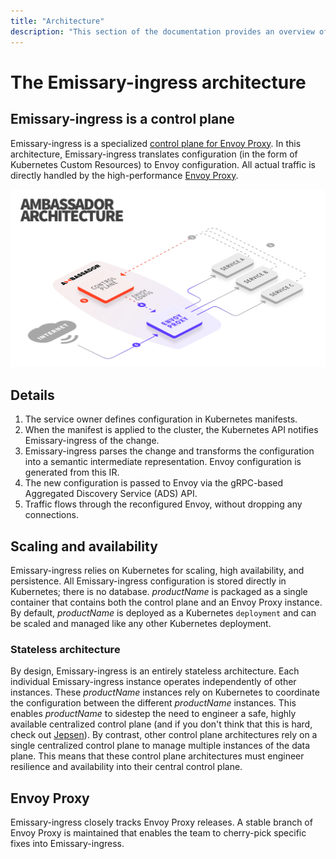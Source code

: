 ```yaml
---
title: "Architecture"
description: "This section of the documentation provides an overview of the Emissary-ingress architecture"
---
```


# The Emissary-ingress architecture

## Emissary-ingress is a control plane

Emissary-ingress is a specialized [control plane for Envoy Proxy](https://blog.getambassador.io/the-importance-of-control-planes-with-service-meshes-and-front-proxies-665f90c80b3d). In this architecture, Emissary-ingress translates configuration (in the form of Kubernetes Custom Resources) to Envoy configuration. All actual traffic is directly handled by the high-performance [Envoy Proxy](https://www.envoyproxy.io).

![Architecture](../../images/ambassador-arch.png)

## Details

1. The service owner defines configuration in Kubernetes manifests.
2. When the manifest is applied to the cluster, the Kubernetes API notifies Emissary-ingress of the change.
3. Emissary-ingress parses the change and transforms the configuration into a semantic intermediate representation. Envoy configuration is generated from this IR.
4. The new configuration is passed to Envoy via the gRPC-based Aggregated Discovery Service (ADS) API.
5. Traffic flows through the reconfigured Envoy, without dropping any connections.

## Scaling and availability

Emissary-ingress relies on Kubernetes for scaling, high availability, and persistence. All Emissary-ingress configuration is stored directly in Kubernetes; there is no database. $productName$ is packaged as a single container that contains both the control plane and an Envoy Proxy instance. By default, $productName$ is deployed as a Kubernetes `deployment` and can be scaled and managed like any other Kubernetes deployment.

### Stateless architecture

By design, Emissary-ingress is an entirely stateless architecture. Each individual Emissary-ingress instance operates independently of other instances. These $productName$ instances rely on Kubernetes to coordinate the configuration between the different $productName$ instances. This enables $productName$ to sidestep the need to engineer a safe, highly available centralized control plane (and if you don't think that this is hard, check out [Jepsen](https://jepsen.io)). By contrast, other control plane architectures rely on a single centralized control plane to manage multiple instances of the data plane. This means that these control plane architectures must engineer resilience and availability into their central control plane.

## Envoy Proxy

Emissary-ingress closely tracks Envoy Proxy releases. A stable branch of Envoy Proxy is maintained that enables the team to cherry-pick specific fixes into Emissary-ingress.
